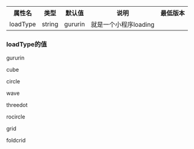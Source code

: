 <table class="po1">
	<tr>
		<th>属性名</th>
		<th>类型</th>
		<th>默认值</th>
		<th>说明</th>
		<th>最低版本</th>
	</tr>
	<tr>
		<td>loadType</td>
		<td>string</td>
		<td>gururin</td>
		<td>就是一个小程序loading</td>
		<td></td>
	</tr>
</table>
<div class="exampleDiv">

### loadType的值

gururin

cube

circle

wave

threedot

rocircle

grid

foldcrid

</div>
